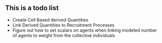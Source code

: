 ## This is a todo list

- Create Cell Based derived Quantities
- Link Derived Quantities to Recruitment Processes
- Figure out how to set scalars on agents when linking modeled number of agents to weight from the collective individuals